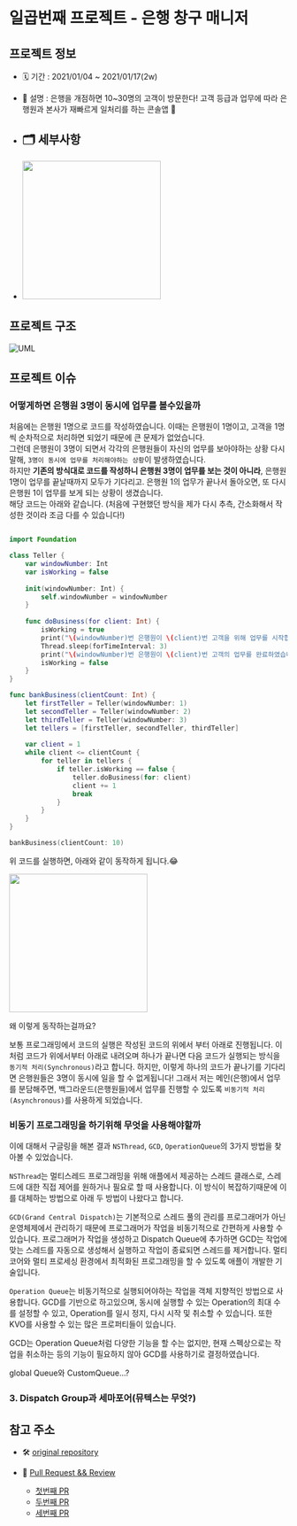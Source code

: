 # 일곱번째 프로젝트 - 은행 창구 매니저

## 프로젝트 정보
- 🗓 기간 : 2021/01/04 ~ 2021/01/17(2w)

- 📝 설명 : 은행을 개점하면 10~30명의 고객이 방문한다! 고객 등급과 업무에 따라 은행원과 본사가 재빠르게 일처리를 하는 콘솔앱 🏦

- 🗂 세부사항
  - 

- <img width="250" src="https://user-images.githubusercontent.com/49546979/117671143-72ffee80-b1e3-11eb-981f-8863778b72bf.gif">

## 프로젝트 구조

![UML](https://user-images.githubusercontent.com/49546979/117694761-78b4fe80-b1fa-11eb-9479-52eda923c2b6.png)


## 프로젝트 이슈

### 어떻게하면 은행원 3명이 동시에 업무를 볼수있을까

처음에는 은행원 1명으로 코드를 작성하였습니다. 이때는 은행원이 1명이고, 고객을 1명씩 순차적으로 처리하면 되었기 때문에 큰 문제가 없었습니다.  
그런데 은행원이 3명이 되면서 각각의 은행원들이 자신의 업무를 보아야하는 상황 다시말해, `3명이 동시에 업무를 처리해야하는 상황`이 발생하였습니다.  
하지만 **기존의 방식대로 코드를 작성하니 은행원 3명이 업무를 보는 것이 아니라**, 은행원 1명이 업무를 끝날때까지 모두가 기다리고. 
은행원 1의 업무가 끝나서 돌아오면, 또 다시 은행원 1이 업무를 보게 되는 상황이 생겼습니다.  
해당 코드는 아래와 같습니다. (처음에 구현했던 방식을 제가 다시 추측, 간소화해서 작성한 것이라 조금 다를 수 있습니다!)
```swift

import Foundation

class Teller {
    var windowNumber: Int
    var isWorking = false
    
    init(windowNumber: Int) {
        self.windowNumber = windowNumber
    }
    
    func doBusiness(for client: Int) {
        isWorking = true
        print("\(windowNumber)번 은행원이 \(client)번 고객을 위해 업무를 시작합니다.")
        Thread.sleep(forTimeInterval: 3)
        print("\(windowNumber)번 은행원이 \(client)번 고객의 업무를 완료하였습니다.")
        isWorking = false
    }
}

func bankBusiness(clientCount: Int) {
    let firstTeller = Teller(windowNumber: 1)
    let secondTeller = Teller(windowNumber: 2)
    let thirdTeller = Teller(windowNumber: 3)
    let tellers = [firstTeller, secondTeller, thirdTeller]
    
    var client = 1
    while client <= clientCount {
        for teller in tellers {
            if teller.isWorking == false {
                teller.doBusiness(for: client)
                client += 1
                break
            }
        }
    }
}

bankBusiness(clientCount: 10)
```

위 코드를 실행하면, 아래와 같이 동작하게 됩니다.😂

<img width="250" src="https://user-images.githubusercontent.com/49546979/118225297-d3cb4780-b4bf-11eb-99bc-6fe32db67c54.gif">

왜 이렇게 동작하는걸까요?

보통 프로그래밍에서 코드의 실행은 작성된 코드의 위에서 부터 아래로 진행됩니다.
이처럼 코드가 위에서부터 아래로 내려오며 하나가 끝나면 다음 코드가 실행되는 방식을 `동기적 처리(Synchronous)`라고 합니다.
하지만, 이렇게 하나의 코드가 끝나기를 기다리면 은행원들은 3명이 동시에 일을 할 수 없게됩니다!
그래서 저는 메인(은행)에서 업무를 분담해주면, 백그라운드(은행원들)에서 업무를 진행할 수 있도록 `비동기적 처리(Asynchronous)`를 사용하게 되었습니다. 

### 비동기 프로그래밍을 하기위해 무엇을 사용해야할까

이에 대해서 구글링을 해본 결과 `NSThread`, `GCD`, `OperationQueue`의 3가지 방법을 찾아볼 수 있었습니다.

`NSThread`는 멀티스레드 프로그래밍을 위해 애플에서 제공하는 스레드 클래스로, 스레드에 대한 직접 제어를 원하거나 필요로 할 때 사용합니다. 이 방식이 복잡하기때문에 이를 대체하는 방법으로 아래 두 방법이 나왔다고 합니다.

`GCD(Grand Central Dispatch)`는 기본적으로 스레드 풀의 관리를 프로그래머가 아닌 운영체제에서 관리하기 때문에 프로그래머가 작업을 비동기적으로 간편하게 사용할 수 있습니다. 프로그래머가 작업을 생성하고 Dispatch Queue에 추가하면 GCD는 작업에 맞는 스레드를 자동으로 생성해서 실행하고 작업이 종료되면 스레드를 제거합니다. 멀티 코어와 멀티 프로세싱 환경에서 최적화된 프로그래밍을 할 수 있도록 애플이 개발한 기술입니다.

`Operation Queue`는 비동기적으로 실행되어야하는 작업을 객체 지향적인 방법으로 사용합니다. GCD를 기반으로 하고있으며, 동시에 실행할 수 있는 Operation의 최대 수를 설정할 수 있고, Operation를 일시 정지, 다시 시작 및 취소할 수 있습니다. 또한 KVO를 사용할 수 있는 많은 프로퍼티들이 있습니다.

GCD는 Operation Queue처럼 다양한 기능을 할 수는 없지만, 현재 스펙상으로는 작업을 취소하는 등의 기능이 필요하지 않아 GCD를 사용하기로 결정하였습니다.

global Queue와 CustomQueue...?

### 3. Dispatch Group과 세마포어(뮤텍스는 무엇?) 

## 참고 주소

- 🛠 [original repository](https://github.com/jryoun1/ios-bank-manager/tree/step3-lina-develop)

- 📝 [Pull Request && Review](https://github.com/yagom-academy/ios-bank-manager/pulls)
  - [첫번째 PR](https://github.com/yagom-academy/ios-bank-manager/pull/4)
  - [두번째 PR](https://github.com/yagom-academy/ios-bank-manager/pull/15)
  - [세번째 PR](https://github.com/yagom-academy/ios-bank-manager/pull/19)


